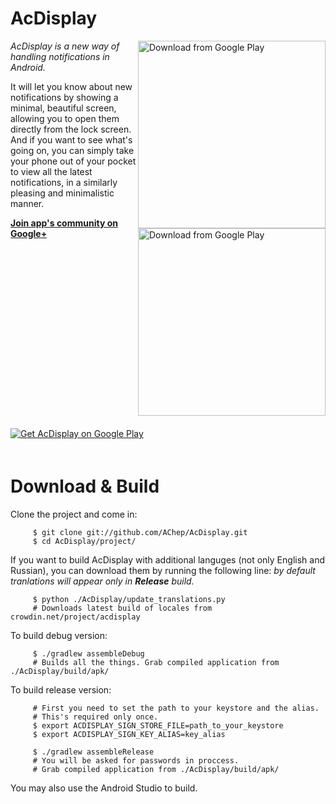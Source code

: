 AcDisplay
==========

<img alt="Download from Google Play" align="right" height="300"
   src="https://github.com/AChep/AcDisplay/raw/master/screenshots/screenshot2.png" />
<img alt="Download from Google Play" align="right" height="300"
   src="https://github.com/AChep/AcDisplay/raw/master/screenshots/screenshot1.png" />

*AcDisplay is a new way of handling notifications in Android.*

It will let you know about new notifications by showing a minimal, beautiful screen, allowing you to open them directly from the lock screen. And if you want to see what's going on, you can simply take your phone out of your pocket to view all the latest notifications, in a similarly pleasing and minimalistic manner.

**[Join app's community on Google+](https://plus.google.com/u/0/communities/102085470313050914854)**

<a href="http://get.acdisplay.artemchep.com">
  <img alt="Get AcDisplay on Google Play" vspace="20"
       src="https://github.com/AChep/AcDisplay/raw/master/art/google_play.png" />
</a>

Download & Build
================
Clone the project and come in:

         $ git clone git://github.com/AChep/AcDisplay.git
         $ cd AcDisplay/project/

If you want to build AcDisplay with additional languges (not only English and Russian), you can download them by running the following line: _by default tranlations will appear only in **Release** build._

         $ python ./AcDisplay/update_translations.py
         # Downloads latest build of locales from crowdin.net/project/acdisplay

To build debug version:

         $ ./gradlew assembleDebug
         # Builds all the things. Grab compiled application from ./AcDisplay/build/apk/

To build release version:

         # First you need to set the path to your keystore and the alias.
         # This's required only once.
         $ export ACDISPLAY_SIGN_STORE_FILE=path_to_your_keystore
         $ export ACDISPLAY_SIGN_KEY_ALIAS=key_alias
         
         $ ./gradlew assembleRelease
         # You will be asked for passwords in proccess.
         # Grab compiled application from ./AcDisplay/build/apk/

You may also use the Android Studio to build.
